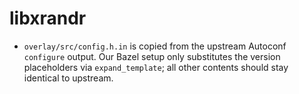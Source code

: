 # libxrandr

- `overlay/src/config.h.in` is copied from the upstream Autoconf `configure` output. Our Bazel setup only substitutes the version placeholders via `expand_template`; all other contents should stay identical to upstream.

